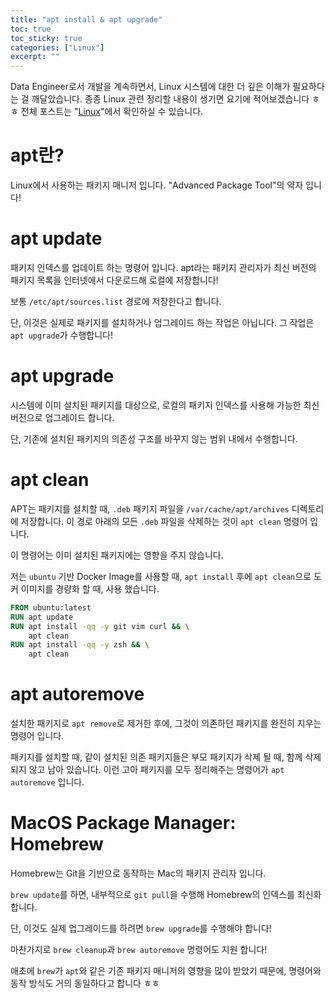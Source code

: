 ```yaml
---
title: "apt install & apt upgrade"
toc: true
toc_sticky: true
categories: ["Linux"]
excerpt: ""
---
```


Data Engineer로서 개발을 계속하면서, Linux 시스템에 대한 더 깊은 이해가 필요하다는 걸 깨달았습니다. 종종 Linux 관련 정리할 내용이 생기면 요기에 적어보겠습니다 ㅎㅎ 전체 포스트는 "[Linux](/categories/linux/)"에서 확인하실 수 있습니다.

# apt란?

Linux에서 사용하는 패키지 매니저 입니다. "Advanced Package Tool"의 약자 입니다!


# apt update

패키지 인덱스를 업데이트 하는 명령어 입니다. apt라는 패키지 관리자가 최신 버전의 패키지 목록을 인터넷에서 다운로드해 로컬에 저장합니다!

보통 `/etc/apt/sources.list` 경로에 저장한다고 합니다.

단, 이것은 실제로 패키지를 설치하거나 업그레이드 하는 작업은 아닙니다. 그 작업은 `apt upgrade`가 수행합니다!

# apt upgrade

시스템에 이미 설치된 패키지를 대상으로, 로컬의 패키지 인덱스를 사용해 가능한 최신 버전으로 업그레이드 합니다.

단, 기존에 설치된 패키지의 의존성 구조를 바꾸지 않는 범위 내에서 수행합니다.

# apt clean

APT는 패키지를 설치할 때, `.deb` 패키지 파일을 `/var/cache/apt/archives` 디렉토리에 저장합니다. 이 경로 아래의 모든 `.deb` 파일을 삭제하는 것이 `apt clean` 명령어 입니다.

이 명령어는 이미 설치된 패키지에는 영향을 주지 않습니다.

저는 `ubuntu` 기반 Docker Image를 사용할 때, `apt install` 후에 `apt clean`으로 도커 이미지를 경량화 할 때, 사용 했습니다.

```dockerfile
FROM ubuntu:latest
RUN apt update
RUN apt install -qq -y git vim curl && \
    apt clean
RUN apt install -qq -y zsh && \
    apt clean
```

# apt autoremove

설치한 패키지로 `apt remove`로 제거한 후에, 그것이 의존하던 패키지를 완전히 지우는 명령어 입니다.

패키지를 설치할 때, 같이 설치된 의존 패키지들은 부모 패키지가 삭제 될 때, 함께 삭제 되지 않고 남아 있습니다. 이런 고아 패키지를 모두 정리해주는 명령어가 `apt autoremove` 입니다.

# MacOS Package Manager: Homebrew

Homebrew는 Git을 기반으로 동작하는 Mac의 패키지 관리자 입니다.

`brew update`를 하면, 내부적으로 `git pull`을 수행해 Homebrew의 인덱스를 최신화 합니다.

단, 이것도 실제 업그레이드를 하려면 `brew upgrade`를 수행해야 합니다!

마찬가지로 `brew cleanup`과 `brew autoremove` 명령어도 지원 합니다!

애초에 `brew`가 `apt`와 같은 기존 패키지 매니저의 영향을 많이 받았기 때문에, 명령어와 동작 방식도 거의 동일하다고 합니다 ㅎㅎ
